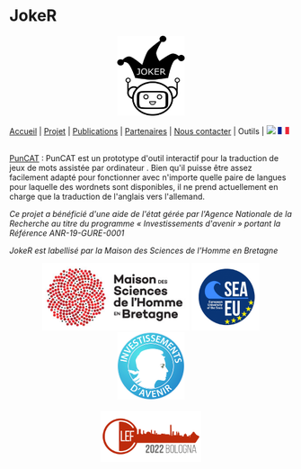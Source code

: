 # JokeR
<p align="center">
  <img src="../img/Joker.png" width="120" height="142">
</p>

[Accueil](index) | [Projet](projet) | [Publications](publications) | [Partenaires](partenaires) | [Nous contacter](contact) | Outils | [<img src="../img/drapeau EN.png" width="20">](https://motsmachines.github.io/joker/EN/index) [<img src="../img/drapeau FR.png" width="20">](https://motsmachines.github.io/joker/FR/index) 
<br>

<br> [PunCAT](https://github.com/OFAI/PunCAT) : PunCAT est un prototype d'outil interactif pour la traduction de jeux de mots assistée par ordinateur . Bien qu'il puisse être  assez facilement adapté pour fonctionner avec n'importe quelle paire de langues pour laquelle des wordnets sont disponibles, il ne prend actuellement en charge que la traduction de l'anglais vers l'allemand.

<p>
<em>Ce projet a bénéficié d'une aide de l'état gérée par l'Agence Nationale de la Recherche au titre du programme « Investissements d'avenir » portant la Référence ANR-19-GURE-0001</em>
</p>
<p>
<em>JokeR est labellisé par la Maison des Sciences de l'Homme en Bretagne</em>
</p>
<div align="center">
  <a href="https://www.mshb.fr"><img src="../img/MSHB.jpg" height="120"></a>
  <a href="https://sea-eu.org/?lang=fr"><img src="../img/SEA-EU.png" height="120"></a>
  <a href="https://www.gouvernement.fr/le-programme-d-investissements-d-avenir"><img src="../img/Investissement avenir.jpeg" height="120"></a>
</div>
<br />
<div align="center">
  <a href="https://clef2022.clef-initiative.eu/index.php"><img src="../img/CLEF2022.png" height="90"></a> 
</div>

